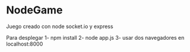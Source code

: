 # NodeGame
Juego creado con node socket.io y express

Para desplegar 
1- npm install
2- node app.js
3- usar dos navegadores en localhost:8000
